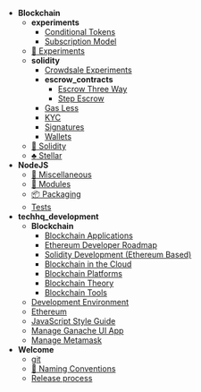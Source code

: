 * **Blockchain**
	* **experiments**
		* [Conditional Tokens](blockchain/experiments/conditional-tokens.md)
		* [Subscription Model](blockchain/experiments/subscription-model.md)
	* [:see_no_evil: Experiments](blockchain/experiments.md)
	* **solidity**
		* [Crowdsale Experiments](blockchain/solidity/crowdsale-experiments.md)
		* **escrow_contracts**
			* [Escrow Three Way](blockchain/solidity/escrow_contracts/escrowthreewaysol.md)
			* [Step Escrow](blockchain/solidity/escrow_contracts/step_escrow.md)
		* [Gas Less](blockchain/solidity/gas-less.md)
		* [KYC](blockchain/solidity/kyc.md)
		* [Signatures](blockchain/solidity/signatures.md)
		* [Wallets](blockchain/solidity/wallets.md)
	* [:game_die: Solidity](blockchain/solidity.md)
	* [:clubs: Stellar](blockchain/stellar.md)
* **NodeJS**
	* [:art: Miscellaneous](nodejs/miscellaneous.md)
	* [:gem: Modules](nodejs/modules.md)
	* [:package: Packaging](nodejs/packaging.md)
	* [Tests](nodejs/tests.md)
* **techhq_development**
	* **Blockchain**
		* [Blockchain Applications](techhq_development/blockchain/blockchain_applications.md)
		* [Ethereum Developer Roadmap](techhq_development/blockchain/blockchain_developer_roadmap.md)
		* [Solidity Development (Ethereum Based)](techhq_development/blockchain/blockchain_development.md)
		* [Blockchain in the Cloud](techhq_development/blockchain/blockchain_in_the_cloud.md)
		* [Blockchain Platforms](techhq_development/blockchain/blockchain_platforms.md)
		* [Blockchain Theory](techhq_development/blockchain/blockchain_theory.md)
		* [Blockchain Tools](techhq_development/blockchain/blockchain_tools.md)
	* [Development Environment](techhq_development/development_environments.md)
	* [Ethereum](techhq_development/ethereum.md)
	* [JavaScript Style Guide](techhq_development/javascript_development.md)
	* [Manage Ganache UI App](techhq_development/manage_ganache_ui.md)
	* [Manage Metamask](techhq_development/manage_metamask.md)
* **Welcome**
	* [git](welcome/git.md)
	* [:necktie: Naming Conventions](welcome/naming-conventions.md)
	* [Release process](welcome/release-process.md)
